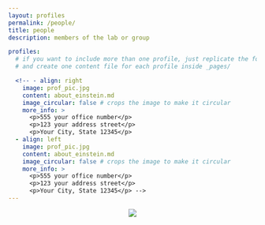 ```yaml
---
layout: profiles
permalink: /people/
title: people
description: members of the lab or group

profiles:
  # if you want to include more than one profile, just replicate the following block
  # and create one content file for each profile inside _pages/

  <!-- - align: right
    image: prof_pic.jpg
    content: about_einstein.md
    image_circular: false # crops the image to make it circular
    more_info: >
      <p>555 your office number</p>
      <p>123 your address street</p>
      <p>Your City, State 12345</p>
  - align: left
    image: prof_pic.jpg
    content: about_einstein.md
    image_circular: false # crops the image to make it circular
    more_info: >
      <p>555 your office number</p>
      <p>123 your address street</p>
      <p>Your City, State 12345</p> -->
---
```


<a href="https://clustrmaps.com/site/1byoo"  title="Visit tracker"><center><img src="//www.clustrmaps.com/map_v2.png?d=Y5vOA9MbFeonFP1gWZwPij-UE7Yu_cMPmi6iVMO89PE&cl=ffffff"/></center></a>
